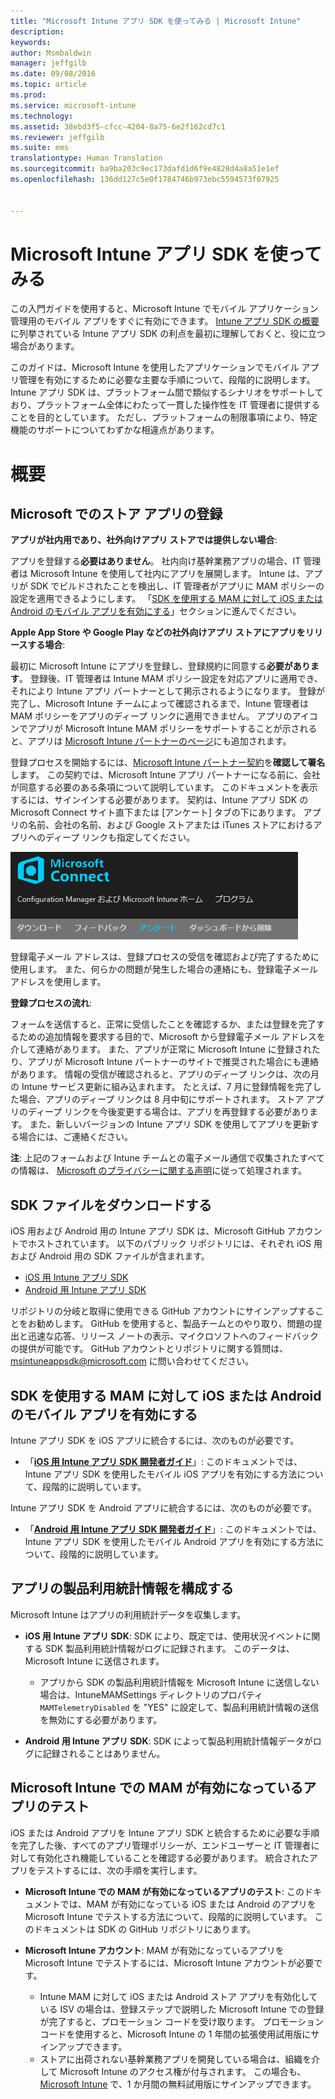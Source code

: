 ```yaml
---
title: "Microsoft Intune アプリ SDK を使ってみる | Microsoft Intune"
description: 
keywords: 
author: Msmbaldwin
manager: jeffgilb
ms.date: 09/08/2016
ms.topic: article
ms.prod: 
ms.service: microsoft-intune
ms.technology: 
ms.assetid: 38ebd3f5-cfcc-4204-8a75-6e2f162cd7c1
ms.reviewer: jeffgilb
ms.suite: ems
translationtype: Human Translation
ms.sourcegitcommit: ba9ba203c9ec173dafd1d6f9e4828d4a8a51e1ef
ms.openlocfilehash: 136dd127c5e0f1784746b973ebc5594573f07925


---
```


# Microsoft Intune アプリ SDK を使ってみる

この入門ガイドを使用すると、Microsoft Intune でモバイル アプリケーション管理用のモバイル アプリをすぐに有効にできます。 [Intune アプリ SDK の概要](intune-app-sdk.md)に列挙されている Intune アプリ SDK の利点を最初に理解しておくと、役に立つ場合があります。

このガイドは、Microsoft Intune を使用したアプリケーションでモバイル アプリ管理を有効にするために必要な主要な手順について、段階的に説明します。 Intune アプリ SDK は、プラットフォーム間で類似するシナリオをサポートしており、プラットフォーム全体にわたって一貫した操作性を IT 管理者に提供することを目的としています。 ただし、プラットフォームの制限事項により、特定機能のサポートについてわずかな相違点があります。

# 概要

## Microsoft でのストア アプリの登録

**アプリが社内用であり、社外向けアプリ ストアでは提供しない場合**:

アプリを登録する**必要はありません**。 社内向け基幹業務アプリの場合、IT 管理者は Microsoft Intune を使用して社内にアプリを展開します。 Intune は、アプリが SDK でビルドされたことを検出し、IT 管理者がアプリに MAM ポリシーの設定を適用できるようにします。 「[SDK を使用する MAM に対して iOS または Android のモバイル アプリを有効にする](#enable-your-ios-or-android-mobile-app-for-mam-with-the-sdk)」セクションに進んでください。

**Apple App Store や Google Play などの社外向けアプリ ストアにアプリをリリースする場合**: 

最初に Microsoft Intune にアプリを登録し、登録規約に同意する**必要があります**。 登録後、IT 管理者は Intune MAM ポリシー設定を対応アプリに適用でき、それにより Intune アプリ パートナーとして掲示されるようになります。 登録が完了し、Microsoft Intune チームによって確認されるまで、Intune 管理者は MAM ポリシーをアプリのディープ リンクに適用できません。 アプリのアイコンでアプリが Microsoft Intune MAM ポリシーをサポートすることが示されると、アプリは [Microsoft Intune パートナーのページ](https://www.microsoft.com/en-us/cloud-platform/microsoft-intune-partners)にも追加されます。

登録プロセスを開始するには、[Microsoft Intune パートナー契約](https://connect.microsoft.com/ConfigurationManagervnext/Survey/Survey.aspx?SurveyID=17806)を**確認して署名**します。 この契約では、Microsoft Intune アプリ パートナーになる前に、会社が同意する必要のある条項について説明しています。 このドキュメントを表示するには、サインインする必要があります。 契約は、Intune アプリ SDK の Microsoft Connect サイト直下または [アンケート] タブの下にあります。 アプリの名前、会社の名前、および Google ストアまたは iTunes ストアにおけるアプリへのディープ リンクも指定してください。

![Microsoft Connect](../media/microsoft-connect.png)

登録電子メール アドレスは、登録プロセスの受信を確認および完了するために使用します。 また、何らかの問題が発生した場合の連絡にも、登録電子メール アドレスを使用します。

**登録プロセスの流れ**: 

フォームを送信すると、正常に受信したことを確認するか、または登録を完了するための追加情報を要求する目的で、Microsoft から登録電子メール アドレスを介して連絡があります。 また、アプリが正常に Microsoft Intune に登録されたり、アプリが Microsoft Intune パートナーのサイトで推奨された場合にも連絡があります。 情報の受信が確認されると、アプリのディープ リンクは、次の月の Intune サービス更新に組み込まれます。 たとえば、7 月に登録情報を完了した場合、アプリのディープ リンクは 8 月中旬にサポートされます。 ストア アプリのディープ リンクを今後変更する場合は、アプリを再登録する必要があります。 また、新しいバージョンの Intune アプリ SDK を使用してアプリを更新する場合には、ご連絡ください。

**注**: 上記のフォームおよび Intune チームとの電子メール通信で収集されたすべての情報は、 [Microsoft のプライバシーに関する声明](https://www.microsoft.com/en-us/privacystatement/default.aspx)に従って処理されます。

## SDK ファイルをダウンロードする

iOS 用および Android 用の Intune アプリ SDK は、Microsoft GitHub アカウントでホストされています。 以下のパブリック リポジトリには、それぞれ iOS 用および Android 用の SDK ファイルが含まれます。

* [iOS 用 Intune アプリ SDK](https://github.com/msintuneappsdk/ms-intune-app-sdk-ios)
* [Android 用 Intune アプリ SDK](https://github.com/msintuneappsdk/ms-intune-app-sdk-android)

リポジトリの分岐と取得に使用できる GitHub アカウントにサインアップすることをお勧めします。 GitHub を使用すると、製品チームとのやり取り、問題の提出と迅速な応答、リリース ノートの表示、マイクロソフトへのフィードバックの提供が可能です。 GitHub アカウントとリポジトリに関する質問は、msintuneappsdk@microsoft.com に問い合わせてください。

## SDK を使用する MAM に対して iOS または Android のモバイル アプリを有効にする

Intune アプリ SDK を iOS アプリに統合するには、次のものが必要です。 

* 「**[iOS 用 Intune アプリ SDK 開発者ガイド](intune-app-sdk-ios.md)**」: このドキュメントでは、Intune アプリ SDK を使用したモバイル iOS アプリを有効にする方法について、段階的に説明しています。 


Intune アプリ SDK を Android アプリに統合するには、次のものが必要です。

* 「**[Android 用 Intune アプリ SDK 開発者ガイド](intune-app-sdk-android.md)**」: このドキュメントでは、Intune アプリ SDK を使用したモバイル Android アプリを有効にする方法について、段階的に説明しています。 



## アプリの製品利用統計情報を構成する

Microsoft Intune はアプリの利用統計データを収集します。

* **iOS 用 Intune アプリ SDK**: SDK により、既定では、使用状況イベントに関する SDK 製品利用統計情報がログに記録されます。 このデータは、Microsoft Intune に送信されます。

    * アプリから SDK の製品利用統計情報を Microsoft Intune に送信しない場合は、IntuneMAMSettings ディレクトリのプロパティ `MAMTelemetryDisabled` を "YES" に設定して、製品利用統計情報の送信を無効にする必要があります。

* **Android 用 Intune アプリ SDK**: SDK によって製品利用統計情報データがログに記録されることはありません。

## Microsoft Intune での MAM が有効になっているアプリのテスト

iOS または Android アプリを Intune アプリ SDK と統合するために必要な手順を完了した後、すべてのアプリ管理ポリシーが、エンドユーザーと IT 管理者に対して有効化され機能していることを確認する必要があります。 統合されたアプリをテストするには、次の手順を実行します。

<!--TODO-->

* **Microsoft Intune での MAM が有効になっているアプリのテスト**: このドキュメントでは、MAM が有効になっている iOS または Android のアプリを Microsoft Intune でテストする方法について、段階的に説明しています。 このドキュメントは SDK の GitHub リポジトリにあります。

* **Microsoft Intune アカウント**: MAM が有効になっているアプリを Microsoft Intune でテストするには、Microsoft Intune アカウントが必要です。 
    * Intune MAM に対して iOS または Android ストア アプリを有効化している ISV の場合は、登録ステップで説明した Microsoft Intune での登録が完了すると、プロモーション コードを受け取ります。 プロモーション コードを使用すると、Microsoft Intune の 1 年間の拡張使用試用版にサインアップできます。 
    * ストアに出荷されない基幹業務アプリを開発している場合は、組織を介して Microsoft Intune のアクセス権が付与されます。 この場合も、[Microsoft Intune](https://portal.office.com/Signup/Signup.aspx?OfferId=40BE278A-DFD1-470a-9EF7-9F2596EA7FF9&dl=INTUNE_A&ali=1#0) で、1 か月間の無料試用版にサインアップできます。




<!--HONumber=Sep16_HO4-->



